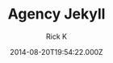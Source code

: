 ---
title: Agency Jekyll
github: https://github.com/y7kim/agency-jekyll-theme
demo: https://y7kim.github.io/agency-jekyll-theme/
author: Rick K
ssg:
  - Jekyll
cms:
  - Markdown
date: 2014-08-20T19:54:22.000Z
description: Agency Theme for Jekyll
draft: true
publish_date: '2014-08-20T19:54:22Z'
update_date: '2017-02-27T18:44:56Z'
github_star: 785
github_fork: 1728
---